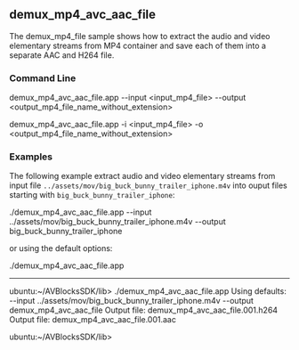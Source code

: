 ## demux_mp4_avc_aac_file

The demux_mp4_file sample shows how to extract the audio and video elementary streams from MP4 container and save each of them into a separate AAC and H264 file.   

### Command Line

demux_mp4_avc_aac_file.app  --input <input_mp4_file> --output <output_mp4_file_name_without_extension>

demux_mp4_avc_aac_file.app -i <input_mp4_file> -o <output_mp4_file_name_without_extension>


###	Examples

The following example extract audio and video elementary streams from input file `../assets/mov/big_buck_bunny_trailer_iphone.m4v` into ouput files starting with `big_buck_bunny_trailer_iphone`:

./demux_mp4_avc_aac_file.app --input ../assets/mov/big_buck_bunny_trailer_iphone.m4v --output big_buck_bunny_trailer_iphone 

or using the default options:

./demux_mp4_avc_aac_file.app

***

ubuntu:~/AVBlocksSDK/lib> ./demux_mp4_avc_aac_file.app
Using defaults:
--input ../assets/mov/big_buck_bunny_trailer_iphone.m4v --output demux_mp4_avc_aac_file
Output file: demux_mp4_avc_aac_file.001.h264
Output file: demux_mp4_avc_aac_file.001.aac

ubuntu:~/AVBlocksSDK/lib>
